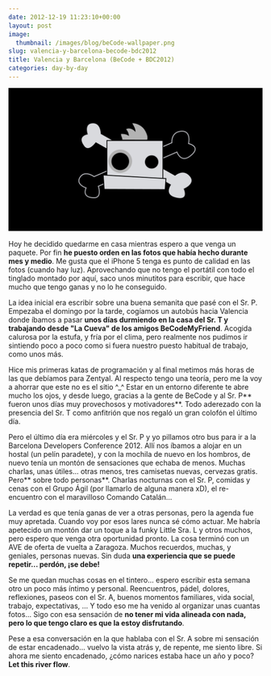 ```yaml
---
date: 2012-12-19 11:23:10+00:00
layout: post
image:
  thumbnail: /images/blog/beCode-wallpaper.png
slug: valencia-y-barcelona-becode-bdc2012
title: Valencia y Barcelona (BeCode + BDC2012)
categories: day-by-day
---
```


[![](/images/blog/beCode-wallpaper.png)](/images/blog/beCode-wallpaper.png)

Hoy he decidido quedarme en casa mientras espero a que venga un paquete. Por fin **he puesto orden en las fotos que había hecho durante mes y medio**. Me gusta que el iPhone 5 tenga es punto de calidad en las fotos (cuando hay luz). Aprovechando que no tengo el portátil con todo el tinglado montado por aquí, saco unos minutitos para escribir, que hace mucho que tengo ganas y no lo he conseguido.

La idea inicial era escribir sobre una buena semanita que pasé con el Sr. P. Empezaba el domingo por la tarde, cogíamos un autobús hacia Valencia donde íbamos a pasar **unos días durmiendo en la casa del Sr. T y trabajando desde "La Cueva" de los amigos BeCodeMyFriend**. Acogida calurosa por la estufa, y fría por el clima, pero realmente nos pudimos ir sintiendo poco a poco como si fuera nuestro puesto habitual de trabajo, como unos más.

Hice mis primeras katas de programación y al final metimos más horas de las que debíamos para Zentyal. Al respecto tengo una teoría, pero me la voy a ahorrar que este no es el sitio ^_^ Estar en un entorno diferente te abre mucho los ojos, y desde luego, gracias a la gente de BeCode y al Sr. P** fueron unos días muy provechosos y motivadores**. Todo aderezado con la presencia del Sr. T como anfitrión que nos regaló un gran colofón el último día.

Pero el último día era miércoles y el Sr. P y yo pillamos otro bus para ir a la Barcelona Developers Conference 2012. Allí nos íbamos a alojar en un hostal (un pelín paradete), y con la mochila de nuevo en los hombros, de nuevo tenía un montón de sensaciones que echaba de menos. Muchas charlas, unas útiles... otras menos, tres camisetas nuevas, cervezas gratis. Pero** sobre todo personas**. Charlas nocturnas con el Sr. P, comidas y cenas con el Grupo Ágil (por llamarlo de alguna manera xD), el re-encuentro con el maravilloso Comando Catalán...

La verdad es que tenía ganas de ver a otras personas, pero la agenda fue muy apretada. Cuando voy por esos lares nunca sé cómo actuar. Me habría apetecido un montón dar un toque a la funky Little Sra. L y otros muchos, pero espero que venga otra oportunidad pronto. La cosa terminó con un AVE de oferta de vuelta a Zaragoza. Muchos recuerdos, muchas, y geniales, personas nuevas. Sin duda **una experiencia que se puede repetir... perdón, ¡se debe!**

Se me quedan muchas cosas en el tintero... espero escribir esta semana otro un poco más íntimo y personal. Reencuentros, pádel, dolores, reflexiones, paseos con el Sr. A, buenos momentos familiares, vida social, trabajo, expectativas, ... Y todo eso me ha venido al organizar unas cuantas fotos... Sigo con esa sensación de **no tener mi vida alineada con nada, pero lo que tengo claro es que la estoy disfrutando**.

Pese a esa conversación en la que hablaba con el Sr. A sobre mi sensación de estar encadenado... vuelvo la vista atrás y, de repente, me siento libre. Si ahora me siento encadenado, ¿cómo narices estaba hace un año y poco? **Let this river flow**.

